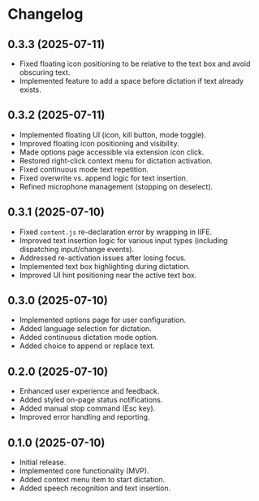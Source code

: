# Changelog

## 0.3.3 (2025-07-11)

*   Fixed floating icon positioning to be relative to the text box and avoid obscuring text.
*   Implemented feature to add a space before dictation if text already exists.

## 0.3.2 (2025-07-11)

*   Implemented floating UI (icon, kill button, mode toggle).
*   Improved floating icon positioning and visibility.
*   Made options page accessible via extension icon click.
*   Restored right-click context menu for dictation activation.
*   Fixed continuous mode text repetition.
*   Fixed overwrite vs. append logic for text insertion.
*   Refined microphone management (stopping on deselect).

## 0.3.1 (2025-07-10)

*   Fixed `content.js` re-declaration error by wrapping in IIFE.
*   Improved text insertion logic for various input types (including dispatching input/change events).
*   Addressed re-activation issues after losing focus.
*   Implemented text box highlighting during dictation.
*   Improved UI hint positioning near the active text box.


## 0.3.0 (2025-07-10)

*   Implemented options page for user configuration.
*   Added language selection for dictation.
*   Added continuous dictation mode option.
*   Added choice to append or replace text.

## 0.2.0 (2025-07-10)

*   Enhanced user experience and feedback.
*   Added styled on-page status notifications.
*   Added manual stop command (Esc key).
*   Improved error handling and reporting.

## 0.1.0 (2025-07-10)

*   Initial release.
*   Implemented core functionality (MVP).
*   Added context menu item to start dictation.
*   Added speech recognition and text insertion.

